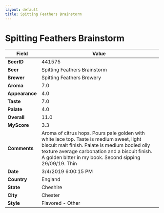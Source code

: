 ```yaml
---
layout: default
title: Spitting Feathers Brainstorm
---
```


# Spitting Feathers Brainstorm

| Field         | Value     |
|---------------|-----------|
| **BeerID** | 441575 |
| **Beer** | Spitting Feathers Brainstorm |
| **Brewer** | Spitting Feathers Brewery |
| **Aroma** | 7.0 |
| **Appearance** | 4.0 |
| **Taste** | 7.0 |
| **Palate** | 4.0 |
| **Overall** | 11.0 |
| **MyScore** | 3.3 |
| **Comments** | Aroma of citrus hops. Pours pale golden with white lace top. Taste is medium sweet, light biscuit malt finish. Palate is medium bodied oily texture average carbonation and a biscuit finish. A golden bitter in my book. Second sipping 29/09/19. Thin  |
| **Date** | 3/4/2019 6:00:15 PM |
| **Country** | England |
| **State** | Cheshire |
| **City** | Chester |
| **Style** | Flavored - Other |
